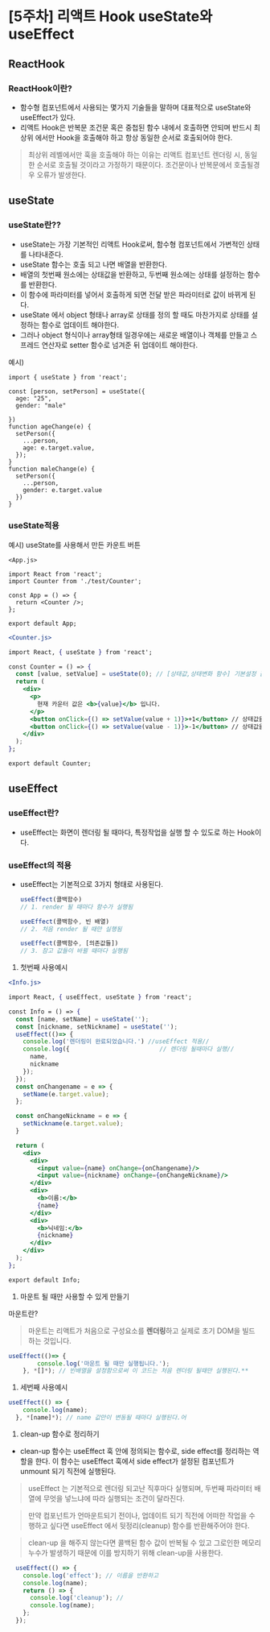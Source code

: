 # [5주차] 리액트 Hook useState와  useEffect

## ReactHook

### ReactHook이란?

- 함수형 컴포넌트에서 사용되는 몇가지 기술들을 말하며 대표적으로 useState와 useEffect가 있다.
- 리액트 Hook은 반복문 조건문 혹은 중첩된 함수 내에서 호출하면 안되며 반드시 최상위 에서만 Hook을 호출해야 하고 항상 동일한 순서로 호출되어야 한다.

> 최상위 레벨에서만 훅을 호출해야 하는 이유는 리액트 컴포넌트 렌더링 시, 동일한 순서로 호출될 것이라고 가정하기 때문이다. 조건문이나 반복문에서 호출될경우 오류가 발생한다.
> 

## useState

### useState란??

- useState는 가장 기본적인 리액트 Hook로써, 함수형 컴포넌트에서 가변적인 상태를 나타내준다.
- useState 함수는 호출 되고 나면 배열을 반환한다.
- 배열의 첫번째 원소에는 상태값을 반환하고, 두번째 원소에는 상태를 설정하는 함수를 반환한다.
- 이 함수에 파라미터를 넣어서 호출하게 되면 전달 받은 파라미터로 값이 바뀌게 된다.
- useState 에서 object 형태나 array로 상태를 정의 할 때도 마찬가지로 상태를 설정하는 함수로 업데이트 해야한다.
- 그러나 object 형식이나 array형태 일경우에는 새로운 배열이나 객체를 만들고 스프레드 연산자로 setter 함수로 넘겨준 뒤 업데이트 해야한다.

예시)

```
import { useState } from 'react';

const [person, setPerson] = useState({
  age: "25",
  gender: "male"
  
})
function ageChange(e) {
  setPerson({
    ...person,
    age: e.target.value,
  });
}
function maleChange(e) {
  setPerson({
    ...person,
    gender: e.target.value
  })
}
```
### useState적용

예시) useState를 사용해서 만든 카운트 버튼

```
<App.js>

import React from 'react';
import Counter from './test/Counter';

const App = () => {
  return <Counter />;
};

export default App;
```

```jsx
<Counter.js>

import React, { useState } from 'react';

const Counter = () => {
  const [value, setValue] = useState(0); // [상태값,상태변화 함수] 기본설정 값
  return (
    <div>
      <p>
        현재 카운터 값은 <b>{value}</b> 입니다.
      </p>
      <button onClick={() => setValue(value + 1)}>+1</button> // 상태값을 1 증가시키는 함수
      <button onClick={() => setValue(value - 1)}>-1</button> // 상태값을 1 감소시키는 함수
    </div>
  );
};

export default Counter;
```

## useEffect

### useEffect란?

- useEffect는 화면이 렌더링 될 때마다, 특정작업을 실행 할 수 있도로 하는 Hook이다.

### useEffect의 적용

- useEffect는 기본적으로 3가지 형태로 사용된다.
    
    ```jsx
    useEffect(콜백함수)
    // 1. render 될 때마다 함수가 실행됨
    
    useEffect(콜백함수, 빈 배열)
    // 2. 처음 render 될 때만 실행됨
    
    useEffect(콜백함수, [의존값들])
    // 3. 참고 값들이 바뀔 때마다 실행됨
    ```
    
1. 첫번째 사용예시

```jsx
<Info.js>

import React, { useEffect, useState } from 'react';

const Info = () => {
  const [name, setName] = useState('');
  const [nickname, setNickname] = useState('');
  useEffect(()=> {
    console.log('렌더링이 완료되었습니다.') //useEffect 적용//
    console.log({                         // 렌더링 될때마다 실행//
      name,
      nickname
    });
  });
  const onChangename = e => {
    setName(e.target.value);
  };

  const onChangeNickname = e => {
    setNickname(e.target.value);
  }

  return (
    <div>
      <div>
        <input value={name} onChange={onChangename}/>
        <input value={nickname} onChange={onChangeNickname}/>
      </div>
      <div>
        <b>이름:</b> 
        {name}
      </div>
      <div>
        <b>닉네임:</b> 
        {nickname}
      </div>
    </div>
  );
};

export default Info;
```

1. 마운트 될 때만 사용할 수 있게 만들기 

마운트란?

> 마운트는 리액트가 처음으로 구성요소를 **렌더링**하고 실제로 초기 DOM을 빌드하는 것입니다.
> 

```jsx
useEffect(()=> {
		console.log('마운트 될 때만 실행됩니다.');   
    }, *[]*); // 빈배열을 설정함으로써 이 코드는 처음 렌더링 될때만 실행된다.** 
```

1. 세번째 사용예시

```jsx
useEffect(() => {
    console.log(name);
  }, *[name]*); // name 값만이 변동될 때마다 실행된다.어
```

1. clean-up 함수로 정리하기

- clean-up 함수는 useEffect 훅 안에 정의되는 함수로, side effect를 정리하는 역할을 한다. 이 함수는 useEffect 훅에서 side effect가 설정된 컴포넌트가 unmount 되기 직전에 실행된다.

> useEffect 는 기본적으로 렌더링 되고난 직후마다 실행되며, 두번째 파라미터 배열에 무엇을 넣느냐에 따라 실행되는 조건이 달라진다.
> 

> 만약 컴포넌트가 언마운트되기 전이나, 업데이트 되기 직전에 어떠한 작업을 수행하고 싶다면 useEffect 에서 뒷정리(cleanup) 함수를 반환해주어야 한다.
> 

> clean-up 을 해주지 않는다면 콜백된 함수 값이 반복될 수 있고 그로인한 메모리 누수가 발생하기 때문에 이를 방지하기 위해 clean-up을 사용한다.
> 

```jsx
  useEffect(() => {
    console.log('effect'); // 이름을 반환하고
    console.log(name);
    return () => {
      console.log('cleanup'); //
      console.log(name);
    };
  });
```